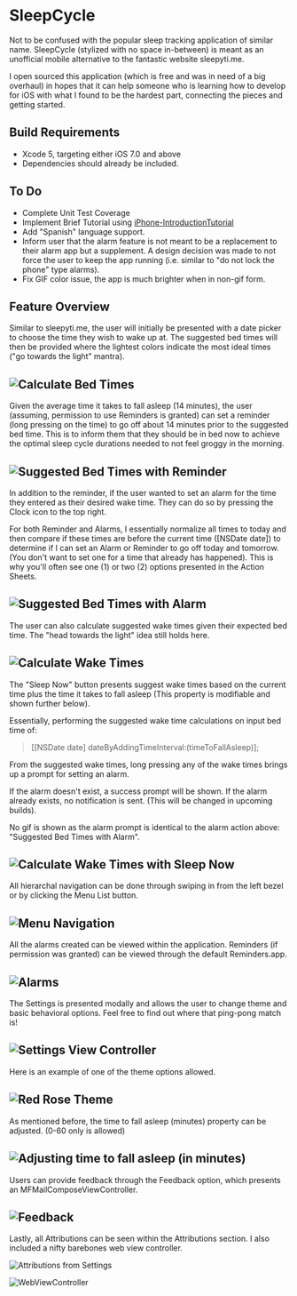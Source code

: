 SleepCycle
==========

Not to be confused with the popular sleep tracking application of similar name. 
SleepCycle (stylized with no space in-between) is meant as an unofficial mobile alternative to the fantastic website sleepyti.me.

I open sourced this application (which is free and was in need of a big overhaul) in hopes that it can help someone who is learning how to develop for iOS with what I found to be the hardest part, connecting the pieces and getting started. 

## Build Requirements
* Xcode 5, targeting either iOS 7.0 and above
* Dependencies should already be included.


## To Do
* Complete Unit Test Coverage
* Implement Brief Tutorial using [iPhone-IntroductionTutorial](https://github.com/MatthewYork/iPhone-IntroductionTutorial)
* Add "Spanish" language support.
* Inform user that the alarm feature is not meant to be a replacement to their alarm app but a supplement. A design decision was made to not force the user to keep the app running (i.e. similar to "do not lock the phone" type alarms).
* Fix GIF color issue, the app is much brighter when in non-gif form.


## Feature Overview

Similar to sleepyti.me, the user will initially be presented with a date picker to choose the time they wish to wake up at. 
The suggested bed times will then be provided where the lightest colors indicate the most ideal times ("go towards the light" mantra).

![Calculate Bed Times](README%20Images/calculatebedtime.gif)
----------------------------------------------

Given the average time it takes to fall asleep (14 minutes), the user (assuming, permission to use Reminders is granted) can set a reminder (long pressing on the time) to go off about 14 minutes prior to the suggested bed time. This is to inform them that they should be in bed now to achieve the optimal sleep cycle durations needed to not feel groggy in the morning.

![Suggested Bed Times with Reminder](README%20Images/calculatebedtimereminder.gif)
----------------------------------------------

In addition to the reminder, if the user wanted to set an alarm for the time they entered as their desired wake time. They can do so by pressing the Clock icon to the top right.

For both Reminder and Alarms, I essentially normalize all times to today and then compare if these times are before the current time ([NSDate date]) to determine if I can set an Alarm or Reminder to go off today and tomorrow. (You don't want to set one for a time that already has happened). This is why you'll often see one (1) or two (2) options presented in the Action Sheets.

![Suggested Bed Times with Alarm](README%20Images/calculatebedtimesetalarm.gif)
----------------------------------------------

The user can also calculate suggested wake times given their expected bed time. The "head towards the light" idea still holds here.

![Calculate Wake Times](README%20Images/calculatewaketimeconfirmtime.gif)
----------------------------------------------

The "Sleep Now" button presents suggest wake times based on the current time plus the time it takes to fall asleep (This property is modifiable and shown further below).

Essentially, performing the suggested wake time calculations on input bed time of: 

> [[NSDate date] dateByAddingTimeInterval:(timeToFallAsleep)];

From the suggested wake times, long pressing any of the wake times brings up a prompt for setting an alarm. 

If the alarm doesn't exist, a success prompt will be shown.
If the alarm already exists, no notification is sent. (This will be changed in upcoming builds).

No gif is shown as the alarm prompt is identical to the alarm action above: "Suggested Bed Times with Alarm".

![Calculate Wake Times with Sleep Now](README%20Images/calculatewaketimesleepnow.gif)
--------------------------------------------------------------------------------------------------

All hierarchal navigation can be done through swiping in from the left bezel or by clicking the Menu List button.

![Menu Navigation](README%20Images/settingsopen.gif)
----------------------------------------------------

All the alarms created can be viewed within the application. Reminders (if permission was granted) can be viewed through the default Reminders.app.

![Alarms](README%20Images/alarms.gif)
----------------------------------------------------

The Settings is presented modally and allows the user to change theme and basic behavioral options. Feel free to find out where that ping-pong match is!

![Settings View Controller](README%20Images/settingspopup.gif)
----------------------------------------------------

Here is an example of one of the theme options allowed.

![Red Rose Theme](README%20Images/redrosetheme.gif)
----------------------------------------------------

As mentioned before, the time to fall asleep (minutes) property can be adjusted. (0-60 only is allowed)

![Adjusting time to fall asleep (in minutes)](README%20Images/adjustminutestofallasleep.gif)
----------------------------------------------------

Users can provide feedback through the Feedback option, which presents an MFMailComposeViewController.

![Feedback](README%20Images/feedback.gif)
----------------------------------------------------

Lastly, all Attributions can be seen within the Attributions section. I also included a nifty barebones web view controller.

![Attributions from Settings](README%20Images/attributions.gif)

![WebViewController](README%20Images/webviewcontroller.gif)

